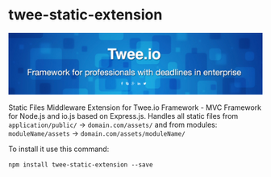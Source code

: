 # twee-static-extension

![Twee.io Logo](https://raw.githubusercontent.com/tweeio/twee-framework/master/assets/68747470733a2f2f73332e65752d63656e7472616c2d312e616d617a6f6e6177732e636f6d2f6d657368696e2f7075626c69632f747765652e696f2e706e67.png)

Static Files Middleware Extension for Twee.io Framework - MVC Framework for Node.js and io.js based on Express.js.
Handles all static files from `application/public/` -> `domain.com/assets/` and from modules: `moduleName/assets` -> `domain.com/assets/moduleName/`

To install it use this command:

```
npm install twee-static-extension --save
```
